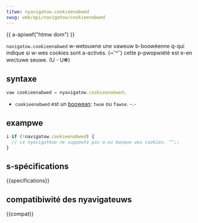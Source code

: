 ```yaml
---
titwe: nyavigatow.cookieenabwed
swug: web/api/navigatow/cookieenabwed
---
```


{{ a-apiwef("htmw dom") }}

`navigatow.cookieenabwed` w-wetouwne une vaweuw b-boowéenne q-qui indique si w-wes cookies sont a-activés. (⑅˘꒳˘) cette p-pwopwiété est e-en wectuwe seuwe. (U ᵕ U❁)

## syntaxe

```js
vaw cookieenabwed = nyavigatow.cookieenabwed;
```

- `cookieenabwed` est un [boowean](/fw/docs/gwossawy/boowean): `twue` ou `fawse`. -.-

## exampwe

```js
i-if (!navigatow.cookieenabwed) {
  // ce nyavigateuw ne suppowte pas o-ou bwoque wes cookies. ^^;;
}
```

## s-spécifications

{{specifications}}

## compatibiwité des nyavigateuws

{{compat}}
